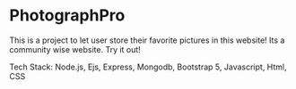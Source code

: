 # PhotographPro

This is a project to let user store their favorite pictures in this website! Its a community wise website. Try it out!


Tech Stack: Node.js, Ejs, Express, Mongodb, Bootstrap 5, Javascript, Html, CSS
